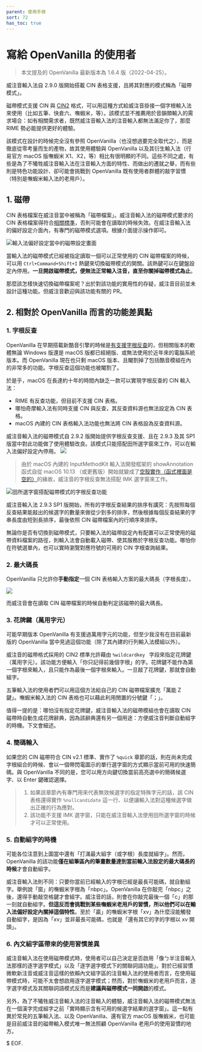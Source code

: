 ```yaml
---
parent: 使用手冊
sort: 72
has_toc: true
---
```

# 寫給 OpenVanilla 的使用者

> 本文提及的 OpenVanilla 最新版本為 1.6.4 版（2022-04-25）。

威注音輸入法自 2.9.0 版開始搭載 CIN 表格支援，且將其對應的模式稱為「磁帶模式」。

磁帶模式支援 CIN 與 [CIN2](../CIN_EVOLUTION.md) 格式，可以用這種方式給威注音掛接一個字根輸入法來使用（比如五筆、快倉六、嘸蝦米，等）。該模式並不推薦用於音韻類輸入的需求場合：如有相關需求者，既然威注音輸入法的注音輸入都無法滿足你了，那麼 RIME 勢必能提供更好的體驗。

該模式在設計的時候完全沒有參照 OpenVanilla（也沒想過要完全取代之），而是徹底從零考量而生的產物，故其使用體驗與 OpenVanilla 以及其衍生輸入法（行易官方 macOS 版嘸蝦米 X1、X2，等）相比有很明顯的不同。這些不同之處，有些是為了不犧牲威注音輸入法在注音輸入方面的特性、而做出的遷就之舉，而有些則是特色功能設計、卻可能會挑戰到 OpenVanilla 既有使用者群體的敲字習慣（特別是嘸蝦米輸入法的老用戶）。

## 1. 磁帶

CIN 表格檔案在威注音當中被稱為「磁帶檔案」。威注音輸入法的磁帶模式要求的 CIN 表格檔案得符合[相關標準](../CIN_EVOLUTION.md)，否則可能會在讀取的時候失效。在威注音輸入法的偏好設定介面內，有專門的磁帶模式選項。根據介面提示操作即可。

![輸入法偏好設定當中的磁帶設定畫面](assets/preferences_cassette_page.jpg)

當輸入法的磁帶模式已經被指定讀取一個可以正常使用的 CIN 磁帶檔案的時候，可以用 `Ctrl+Command+Shift+I` 熱鍵來切換磁帶模式的開關。該熱鍵可以在鍵盤設定內停用。**一旦開啟磁帶模式，便無法正常輸入注音，直至你關掉磁帶模式為止**。

那麼該怎樣快速切換磁帶檔案呢？出於對該功能的實用性的存疑，威注音目前並未設計這種功能。但威注音歡迎與該功能有關的 PR。

## 2. 相對於 OpenVanilla 而言的功能差異點

### 1. 字根反查

OpenVanilla 在早期搭載新酷音引擎的時候是[有支援字根反查](http://osxchat.blogspot.com/2006/01/openvanilla_23.html)的，但相關版本的軟體無論 Windows 版還是 macOS 版都已經絕版、或無法使用於近年來的電腦系統版本。而 OpenVanilla 現在也只剩 macOS 版本、且閹割掉了包括酷音模組在內的非常多的功能。字根反查這個功能也被閹割了。

於是乎，macOS 在長達約十年的時間內缺乏一款可以實現字根反查的 CIN 輸入法：

- RIME 有反查功能，但目前不支援 CIN 表格。
- 哪怕奇摩輸入法有同時支援 CIN 與反查，其反查資料源也無法設定為 CIN 表格。
- macOS 內建的 CIN 表格輸入法功能也無法將 CIN 表格設為反查資料源。

威注音輸入法的磁帶模式自 2.9.2 版開始提供字根反查支援、且在 2.9.3 及其 SP1 版當中對此功能做了使用體驗改良。該模式只能搭配田所選字窗來工作，可以在輸入法偏好設定內停用。
![](assets/preferences_general_page_candidates.jpg)

> 由於 macOS 內建的 InputMethodKit 輸入法開發框架的 showAnnotation 函式自從 macOS 10.13 （或更舊版）開始就變成了[空殼實作（函式裡面是空的）](https://openradar.appspot.com/34911503)的緣故，威注音的字根反查無法搭配 IMK 選字窗來工作。

![田所選字窗搭配磁帶模式的字根反查功能](assets/tdkcandidates_reverse_lookup.jpg)

威注音輸入法 2.9.3 SP1 版開始，所有的字根反查結果的排序有講究：先按照每個反查結果能敲出的候選字的數量來做從少到多的排序，然後根據每個反查結果的字串長度由短到長排序，最後依照 CIN 磁帶檔案內的行順序來排序。

無論你是否有切換到磁帶模式，只要輸入法的磁帶設定內有配置可以正常使用的磁帶資料檔案的路徑，則輸入法會自動載入磁帶、使其服務於字根反查功能。哪怕你在符號選單內，也可以實時瀏覽對應符號的可用的 CIN 字根查詢結果。

### 2. 最大碼長

OpenVanilla 只允許你**手動指定**一個 CIN 表格輸入方案的最大碼長（字根長度）。

![](assets/ov_settings_max_key_length.jpg)

而威注音會在讀取 CIN 磁帶檔案的時候自動判定該磁帶的最大碼長。

### 3. 花牌鍵（萬用字元）

可能早期版本 OpenVanilla 有支援過萬用字元的功能，但至少我沒有在目前最新版的 OpenVanilla 當中見過這個功能（除了其內建的行列輸入法模組以外）。

威注音的磁帶格式採用的 CIN2 標準允許藉由 `%wildcardkey ` 字段來指定花牌鍵（萬用字元）。該功能方便輸入「你只記得前幾個字根」的字。花牌鍵不能作為第一個字根來輸入，且只能作為最後一個字根來輸入。一旦敲了花牌鍵，那就會自動組字。

五筆輸入法的使用者們可以用這個方法給自己的 CIN 磁帶檔案擴充「萬能 Z 鍵」。嘸蝦米輸入法的 CIN 表格也可以藉此利用閒置的分號鍵「；」。

值得一提的是：哪怕沒有指定花牌鍵，威注音輸入法的磁帶模組也會在讀取 CIN 磁帶時自動生成花牌辭典，因為該辭典還有另一個用途：方便威注音判斷自動組字的時機。下文會細述。

### 4. 簡碼輸入

如果您的 CIN 磁帶符合 CIN v2.1 標準、實作了 `%quick` 章節的話，則在尚未完成字根組合的時候、會以一個帶閃電圖示的單行選字窗的方式顯示當前可用的快速簡碼。與 OpenVanilla 不同的是，您可以用方向鍵切換當前高亮選中的簡碼候選字、以 Enter 鍵確認選擇。

> 1. 如果該章節內有專門用來代表無效候選字的指定特殊字元的話，該 CIN 表格還得實作 `%nullcandidate` 這一行、以便讓輸入法對這種候選字做出正確的行為應對。
> 2. 該功能不支援 IMK 選字窗，只能在威注音輸入法使用田所選字窗的時候才可以正常使用。

### 5. 自動組字的時機

可能各位注意到上圖當中還有「打滿最大組字（或字根）長度就組字」。然而，OpenVanilla 的該功能**僅在組筆區內的筆畫數量達到當前輸入法設定的最大碼長的時候**才會自動組字。

威注音輸入法則不同：只要你當前已經輸入的字根已經是最長可能碼，就自動組字。舉例說「窗」的嘸蝦米字根為「nbpc」。OpenVanilla 在你敲完「nbpc」之後，還得手動敲空格鍵才會組字。威注音的話，則會在你敲完最後一個「c」的那一刻就自動組字。**但這反而會挑戰到某些嘸蝦米老用戶的習慣，所以他們可以在輸入法偏好設定內關掉這個特性**。至於「贏」的嘸蝦米字根「xv」為什麼沒能觸發自動組字，是因為「xv」並非最長可能碼，也就是「還有其它的字的字根以 xv 開頭」。

### 6. 內文組字區帶來的使用習慣差異

威注音輸入法在使用磁帶模式時，使用者可以自己決定是否啟用「像ㄅ半注音輸入法那樣的逐字選字模式」以及「逐字選字模式下的關聯詞語功能」。對於已經習慣微軟新注音或威注音這樣的依賴內文組字區的注音輸入法的使用者而言，在使用磁帶模式時，可能不太會想啟用逐字選字模式；然而，對於嘸蝦米的老用戶而言，逐字選字模式及其關聯詞語模式反而是**建議與磁帶模式一同開啟**的模式。

另外，為了不犧牲威注音輸入法的注音輸入的體驗，威注音輸入法的磁帶模式無法在一個漢字完成組字之前「實時顯示含有可用的候選字結果的選字窗」。這一點有異於常見的五筆輸入法、以及 OpenVanilla、還有官方 macOS 版嘸蝦米，也可能是目前威注音的磁帶輸入模式唯一無法照顧 OpenVanilla 老用戶的使用習慣的地方。

$ EOF.
